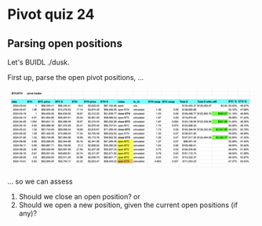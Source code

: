 # Pivot quiz 24

## Parsing open positions

Let's BUIDL ./dusk.

First up, parse the open pivot positions, ...

![Open pivot positions](imgs/01-open-pivots.png)

... so we can assess

1. Should we close an open position? or
2. Should we open a new position, given the current open positions (if any)? 
